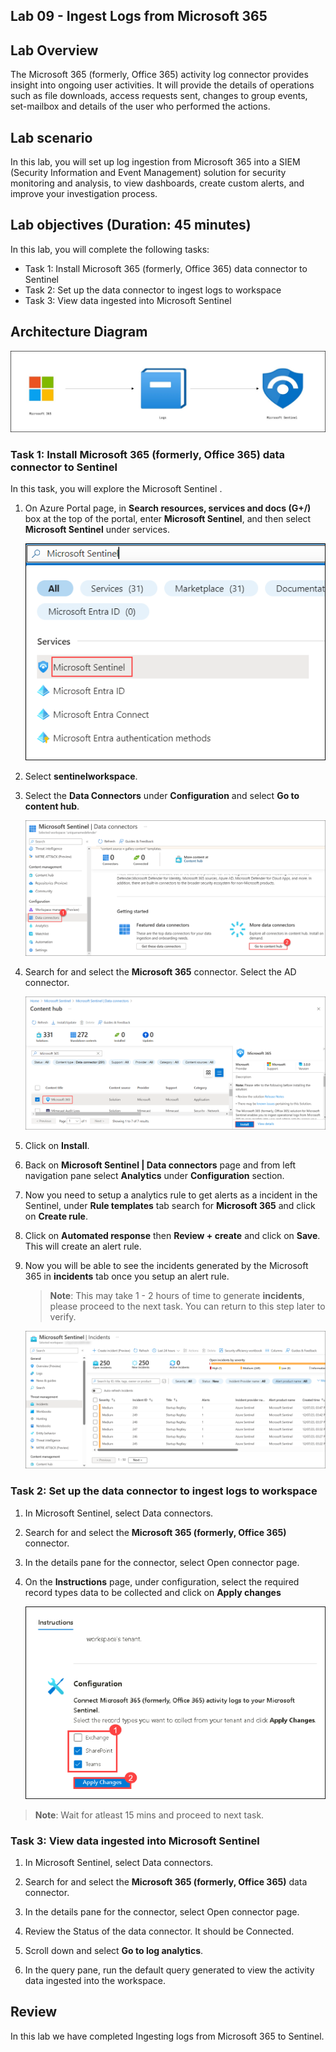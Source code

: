 ## Lab 09 - Ingest Logs from Microsoft 365

## Lab Overview
The Microsoft 365 (formerly, Office 365) activity log connector provides insight into ongoing user activities. It will provide the details of operations such as file downloads, access requests sent, changes to group events, set-mailbox and details of the user who performed the actions.

## Lab scenario
In this lab, you will set up log ingestion from Microsoft 365 into a SIEM (Security Information and Event Management) solution for security monitoring and analysis, to view dashboards, create custom alerts, and improve your investigation process.​

## Lab objectives (Duration: 45 minutes)
In this lab, you will complete the following tasks:
- Task 1: Install Microsoft 365 (formerly, Office 365) data connector to Sentinel
- Task 2: Set up the data connector to ingest logs to workspace
- Task 3: View data ingested into Microsoft Sentinel

## Architecture Diagram

   ![](../media/Lab-9%20arch.JPG)

### Task 1: Install Microsoft 365 (formerly, Office 365) data connector to Sentinel

In this task, you will explore the Microsoft Sentinel .

1. On Azure Portal page, in **Search resources, services and docs (G+/)** box at the top of the portal, enter **Microsoft Sentinel**, and then select **Microsoft Sentinel** under services.
   
    ![Picture 1](../media/image_7.png)

1. Select **sentinelworkspace**.

1. Select the **Data Connectors** under **Configuration** and select **Go to content hub**.

    ![Picture 1](../media/image_34.png)   

1. Search for and select the **Microsoft 365** connector. Select the AD connector.

   ![Picture 1](../media/image_31.png)

1. Click on **Install**.

1. Back on **Microsoft Sentinel | Data connectors** page and from left navigation pane select **Analytics** under **Configuration** section.
   
1. Now you need to setup a analytics rule to get alerts as a incident in the Sentinel, under **Rule templates** tab search for **Microsoft 365** and click on **Create rule**.
   
1. Click on **Automated response** then **Review + create** and click on **Save**. This will create an alert rule.
   
1. Now you will be able to see the incidents generated by the Microsoft 365 in **incidents** tab once you setup an alert rule.
   >**Note**: This may take 1 - 2 hours of time to generate **incidents**, please proceed to the next task. You can return to this step later to verify.

   ![Picture 1](../media/image_54.png)

### Task 2: Set up the data connector to ingest logs to workspace

1. In Microsoft Sentinel, select Data connectors.

1. Search for and select the **Microsoft 365 (formerly, Office 365)** connector.

1. In the details pane for the connector, select Open connector page.

1. On the **Instructions** page, under configuration, select the required record types data to be collected and click on **Apply changes**

   ![Picture 1](../media/s91.png)

  >**Note**: Wait for atleast 15 mins and proceed to next task.

### Task 3: View data ingested into Microsoft Sentinel

1. In Microsoft Sentinel, select Data connectors.

1. Search for and select the **Microsoft 365 (formerly, Office 365)** data connector.

1. In the details pane for the connector, select Open connector page.

1. Review the Status of the data connector. It should be Connected.

1. Scroll down and select **Go to log analytics**.

1. In the query pane, run the default query generated to view the activity data ingested into the workspace.
   
## Review
In this lab we have completed Ingesting logs from Microsoft 365 to Sentinel.
